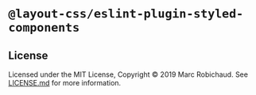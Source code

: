 # `@layout-css/eslint-plugin-styled-components`

## License

Licensed under the MIT License, Copyright © 2019 Marc Robichaud. See [LICENSE.md](./LICENSE.md) for more information.
